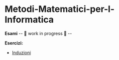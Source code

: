 # Metodi-Matematici-per-l-Informatica

**Esami**
-- 🚧 work in progress 🚧 --

**Esercizi:**
- [Induzioni](https://github.com/CS-Swap/Metodi-Matematici-per-l-Informatica/labels/Induzione)
